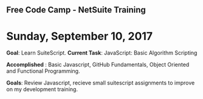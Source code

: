 ## Free Code Camp - NetSuite Training

# **Sunday, September 10, 2017**

**Goal**: Learn SuiteScript.
**Current Task**: JavaScript: Basic Algorithm Scripting

**Accomplished** : Basic Javascript, GitHub Fundamentals, Object Oriented and Functional Programming.

**Goals**: Review Javascript, recieve small suitescript assignments to improve on my development training.
